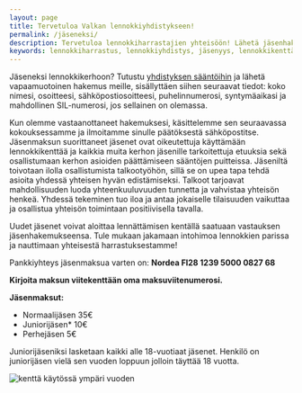 ```yaml
---
layout: page
title: Tervetuloa Valkan lennokkiyhdistykseen!
permalink: /jäseneksi/
description: Tervetuloa lennokkiharrastajien yhteisöön! Lähetä jäsenhakemus meille ja aloita lennättäminen kentällä! Jäsenmaksun suorittaneet ovat oikeutettuja lennokkikentän käyttöön ja muihin jäsenetuihin. Tule mukaan jakamaan intohimoa lennokkien parissa ja nauttimaan yhteisestä harrastuksestamme Valkan lennokkiyhdistyksessä!
keywords: lennokkiharrastus, lennokkiyhdistys, jäsenyys, lennokkikenttä, lennättäminen, yhteisö, harrastus, Valkan lennokkiyhdistys
---
```


Jäseneksi lennokkikerhoon? Tutustu [yhdistyksen sääntöihin](/yhdistyksen-säännöt/) ja lähetä vapaamuotoinen hakemus meille, sisällyttäen siihen seuraavat tiedot: koko nimesi, osoitteesi, sähköpostiosoitteesi, puhelinnumerosi, syntymäaikasi ja mahdollinen SIL-numerosi, jos sellainen on olemassa.

Kun olemme vastaanottaneet hakemuksesi, käsittelemme sen seuraavassa kokouksessamme ja ilmoitamme sinulle päätöksestä sähköpostitse. Jäsenmaksun suorittaneet jäsenet ovat oikeutettuja käyttämään lennokkikenttää ja kaikkia muita kerhon jäsenille tarkoitettuja etuuksia sekä osallistumaan kerhon asioiden päättämiseen sääntöjen puitteissa. Jäseniltä toivotaan ilolla osallistumista talkootyöhön, sillä se on upea tapa tehdä asioita yhdessä yhteisen hyvän edistämiseksi. Talkoot tarjoavat mahdollisuuden luoda yhteenkuuluvuuden tunnetta ja vahvistaa yhteisön henkeä. Yhdessä tekeminen tuo iloa ja antaa jokaiselle tilaisuuden vaikuttaa ja osallistua yhteisön toimintaan positiivisella tavalla.

Uudet jäsenet voivat aloittaa lennättämisen kentällä saatuaan vastauksen jäsenhakemukseensa. Tule mukaan jakamaan intohimoa lennokkien parissa ja nauttimaan yhteisestä harrastuksestamme!

Pankkiyhteys jäsenmaksua varten on: **Nordea FI28 1239 5000 0827 68**

**Kirjoita maksun viitekenttään oma maksuviitenumerosi.**

**Jäsenmaksut:**

- Normaalijäsen 35€
- Juniorijäsen* 10€
- Perhejäsen 5€

Juniorijäseniksi lasketaan kaikki alle 18-vuotiaat jäsenet. Henkilö on juniorijäsen vielä sen vuoden loppuun jolloin täyttää 18 vuotta.

<div class="image-container">
<img src="/images/lennokkikuvia/talvilennätys.jpg" alt="kenttä käytössä ympäri vuoden" />
</div>
